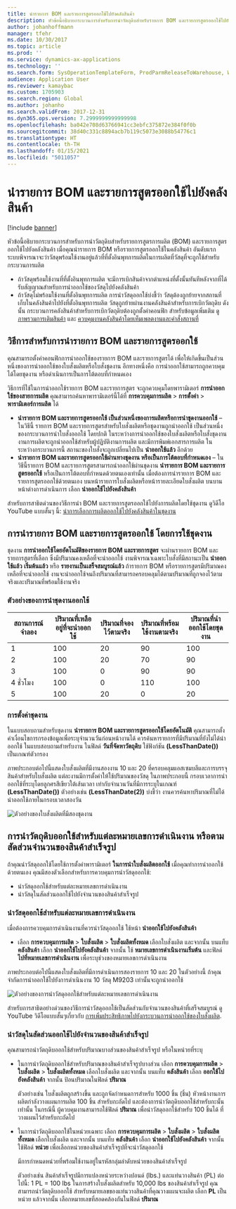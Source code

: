 ```yaml
---
title: นำรายการ BOM และรายการสูตรออกใช้ไปยังคลังสินค้า
description: หัวข้อนี้อธิบายกระบวนการสำหรับการนำวัตถุดิบสำหรับรายการ BOM และรายการสูตรออกใช้ไปยังคลังสินค้า
author: johanhoffmann
manager: tfehr
ms.date: 10/30/2017
ms.topic: article
ms.prod: ''
ms.service: dynamics-ax-applications
ms.technology: ''
ms.search.form: SysOperationTemplateForm, ProdParmReleaseToWarehouse, WHSReleaseToWarehouseProdBOM
audience: Application User
ms.reviewer: kamaybac
ms.custom: 1705903
ms.search.region: Global
ms.author: johanho
ms.search.validFrom: 2017-12-31
ms.dyn365.ops.version: 7.2999999999999998
ms.openlocfilehash: ba042e708d63766941cc3ebfc375872e384f0f0b
ms.sourcegitcommit: 38d40c331c8894acb7b119c5073e3088b54776c1
ms.translationtype: HT
ms.contentlocale: th-TH
ms.lasthandoff: 01/15/2021
ms.locfileid: "5011057"
---
```

# <a name="release-bom-and-formula-lines-to-the-warehouse"></a>นำรายการ BOM และรายการสูตรออกใช้ไปยังคลังสินค้า

[!include [banner](../includes/banner.md)]

หัวข้อนี้อธิบายกระบวนการสำหรับการนำวัตถุดิบสำหรับรายการสูตรการผลิต (BOM) และรายการสูตรออกใช้ไปยังคลังสินค้า เมื่อคุณนำรายการ BOM หรือรายการสูตรออกใช้ในคลังสินค้า อันดับแรก ระบบพิจารณาจะว่าวัสดุพร้อมใช้งานอยู่แล้วที่ที่ตั้งอินพุทการผลิตในการผลิตที่วัสดุที่จะถูกใช้สำหรับกระบวนการผลิต

- ถ้าวัสดุพร้อมใช้งานที่ที่ตั้งอินพุทการผลิต จะมีการเบิกสินค้าจากตำแหน่งที่ตั้งนั้นทันทีหลังจากที่ได้รับสัญญาณสำหรับการนำออกใช้ของวัสดุไปยังคลังสินค้า
- ถ้าวัสดุไม่พร้อมใช้งานที่ตั้งอินพุทการผลิต การนำวัสดุออกใช้บ่งชี้ว่า วัสดุต้องถูกย้ายจากสถานที่เก็บในคลังสินค้าไปยังที่ตั้งอินพุทการผลิต วัสดุถูกย้ายผ่านงานคลังสินค้าสำหรับการเบิกวัตถุดิบ ดังนั้น กระบวนการคลังสินค้าสำหรับการเบิกวัตถุดิบต้องถูกตั้งค่าคอนฟิก สำหรับข้อมูลเพิ่มเติม ดู [ภาพรวมการเติมสินค้า](../warehousing/replenishment.md) และ [ควบคุมงานคลังสินค้าโดยเท็มเพลตงานและคำสั่งสถานที่](../warehousing/control-warehouse-location-directives.md)

## <a name="methods-for-releasing-bom-and-formula-lines"></a>วิธีการสำหรับการนำรายการ BOM และรายการสูตรออกใช้

คุณสามารถตั้งค่าคอนฟิกการนำออกใช้ของรายการ BOM และรายการสูตรได้ เพื่อให้เกิดขึ้นเป็นส่วนหนึ่งของการนำออกใช้ของใบสั่งผลิตหรือใบสั่งชุดงาน อีกทางหนึ่งคือ การนำออกใช้สามารถถูกควบคุมได้โดยชุดงาน หรือดำเนินการเป็นการโต้ตอบที่กำหนดเอง

วิธีการที่ใช้ในการนำออกใช้รายการ BOM และรายการสูตร จะถูกควบคุมโดยพารามิเตอร์ **การนำออกใช้ของสายการผลิต** คุณสามารถค้นหาพารามิเตอร์นี้ได้ที่ **การควบคุมการผลิต** \> **การตั้งค่า** \> **พารามิเตอร์การผลิต** ได้

- **นำรายการ BOM และรายการสูตรออกใช้ เป็นส่วนหนึ่งของการผลิตหรือการนำชุดงานออกใช้** – ในวิธีนี้ รายการ BOM และรายการสูตรสำหรับใบสั่งผลิตหรือชุดงานถูกนำออกใช้ เป็นส่วนหนึ่งของกระบวนการนำใบสั่งออกใช้ โดยปกติ ในระหว่างการนำออกใช้ของใบสั่งผลิตหรือใบสั่งชุดงาน งานการผลิตจะถูกนำออกใช้สำหรับผู้ปฏิบัติงานการผลิต และมีการพิมพ์เอกสารการผลิต ในระหว่างกระบวนการนี้ สถานะของใบสั่งจะถูกเปลี่ยนไปเป็น **นำออกใช้แล้ว** อีกด้วย
- **นำรายการ BOM และรายการสูตรออกใช้ผ่านทางชุดงาน หรือเป็นการโต้ตอบที่กำหนดเอง** – ในวิธีนี้รายการ BOM และรายการสูตรสามารถนำออกใช้ผ่านชุดงาน **นำรายการ BOM และรายการสูตรออกใช้** หรือเป็นการโต้ตอบที่กำหนดด้วยตนเองเท่านั้น เมื่อต้องการนำรายการ BOM และรายการสูตรออกใช้ด้วยตนเอง บนหน้ารายการใบสั่งผลิตหรือหน้ารายละเอียดใบสั่งผลิต บนบานหน้าต่างการดำเนินการ เลือก **นำออกใช้ไปยังคลังสินค้า**

สำหรับการสาธิตด่วนของวิธีการนำ BOM และรายการสูตรออกใช้ไปยังการผลิตโดยใช้ชุดงาน ดูวิดีโอ YouTube แบบสั้นๆ นี้: [นำการเลือกการผลิตออกใช้ไปยังคลังสินค้าในชุดงาน](https://www.youtube.com/watch?v=8urAJn50dQ8)

## <a name="releasing-the-bom-and-formula-lines-by-using-a-batch-job"></a>การนำรายการ BOM และรายการสูตรออกใช้ โดยการใช้ชุดงาน

ชุดงาน **การนำออกใช้โดยอัตโนมัติของรายการ BOM และรายการสูตร** จะผ่านรายการ BOM และรายการสูตรที่เลือก ซึ่งมีปริมาณคงเหลือที่จะนำออกใช้ งานพิจารณาเฉพาะใบสั่งที่มีสถานะเป็น **นำออกใช้แล้ว** **เริ่มต้นแล้ว** หรือ **รายงานเป็นเสร็จสมบูรณ์แล้ว** ถ้ารายการ BOM หรือรายการสูตรมีปริมาณคงเหลือที่จะนำออกใช้ งานจะนำออกใช้จนถึงปริมาณที่สามารถครอบคลุมได้ตามปริมาณที่ถูกจองไว้ตามจริงและปริมาณที่พร้อมใช้งานจริง

### <a name="example-of-a-batch-job-release"></a>ตัวอย่างของการนำชุดงานออกใช้

| สถานการณ์จำลอง | ปริมาณที่เหลืออยู่ที่จะนำออกใช้ | ปริมาณที่จองไว้ตามจริง | ปริมาณที่พร้อมใช้งานตามจริง | ปริมาณที่นำออกใช้โดยชุดงาน |
|----------|-------------------------------|------------------------------|-------------------------------|------------------------------------|
| 1        | 100                           | 20                           | 90                            | 100                                |
| 2        | 100                           | 20                           | 70                            | 90                                 |
| 3        | 100                           | 0                            | 90                            | 90                                 |
| 4 ชั่วโมง        | 100                           | 0                            | 110                           | 100                                |
| 5        | 100                           | 20                           | 0                             | 20                                 |

### <a name="batch-job-setup"></a>การตั้งค่าชุดงาน

ในแบบสอบถามสำหรับชุดงาน **นำรายการ BOM และรายการสูตรออกใช้โดยอัตโนมัติ** คุณสามารถตั้งค่าเงื่อนไขการกรองข้อมูลเพื่อระบุจำนวนวันก่อนหน้างานได้ ควรค้นหารายการที่มีปริมาณที่ยังไม่ได้นำออกใช้ ในแบบสอบถามสำหรับงาน ในฟิลด์ **วันที่จัดหาวัตถุดิบ** ใช้ฟังก์ชัน **(LessThanDate())** เป็นเกณฑ์ตัวกรอง

ภาพประกอบต่อไปนี้แสดงใบสั่งผลิตที่มีงานสองงาน 10 และ 20 ที่ครอบคลุมแอสเซมบลีและการบรรจุสินค้าสำหรับใบสั่งผลิต แต่ละงานมีการตั้งค่าให้ใช้ปริมาณของวัสดุ ในภาพประกอบนี้ กรอบเวลาการนำออกใช้ที่ระบุโดยลูกศรสีเขียวใต้เส้นเวลา เท่ากับจำนวนวันที่มีการระบุในเกณฑ์ **(LessThanDate())** ตัวอย่างเช่น **(LessThanDate(2))** บ่งชี้ว่า งานควรค้นหาปริมาณที่ไม่ได้นำออกใช้ภายในกรอบเวลาสองวัน

![ตัวอย่างของใบสั่งผลิตที่มีสองชุดงาน](media/bach-job-setup.PNG)

## <a name="releasing-material-per-operation-number-or-in-proportion-to-the-amount-of-finished-goods"></a>การนำวัตถุดิบออกใช้สำหรับแต่ละหมายเลขการดำเนินงาน หรือตามสัดส่วนจำนวนของสินค้าสำเร็จรูป

ถ้าคุณนำวัสดุออกใช้โดยใช้การตั้งค่าพารามิเตอร์ **ในการนำใบสั่งผลิตออกใช้** เมื่อคุณทำการนำออกใช้ด้วยตนเอง คุณมีสองตัวเลือกสำหรับการควบคุมการนำวัสดุออกใช้:

- นำวัสดุออกใช้สำหรับแต่ละหมายเลขการดำเนินงาน
- นำวัสดุในสัดส่วนออกใช้ไปยังจำนวนของสินค้าสำเร็จรูป

### <a name="release-material-per-operation-number"></a>นำวัสดุออกใช้สำหรับแต่ละหมายเลขการดำเนินงาน

เมื่อต้องการควบคุมการดำเนินงานที่ควรนำวัสดุออกใช้ ใช้หน้า **นำออกใช้ไปยังคลังสินค้า**

- เลือก **การควบคุมการผลิต** \> **ใบสั่งผลิต** \> **ใบสั่งผลิตทั้งหมด** เลือกใบสั่งผลิต และจากนั้น บนแท็บ **คลังสินค้า** เลือก **นำออกใช้ไปยังคลังสินค้า** จากนั้น ใช้ **หมายเลขการดำเนินงานเริ่มต้น** และฟิลด์ **ไปที่หมายเลขการดำเนินงาน** เพื่อระบุช่วงของหมายเลขการดำเนินงาน

ภาพประกอบต่อไปนี้แสดงใบสั่งผลิตที่มีการดำเนินการสองรายการ 10 และ 20 ในตัวอย่างนี้ ถ้าคุณจำกัดการนำออกใช้ไปยังการดำเนินงาน 10 วัสดุ M9203 เท่านั้นจะถูกนำออกใช้

![ตัวอย่างของการนำวัสดุออกใช้สำหรับแต่ละหมายเลขการดำเนินงาน](media/two-operations.PNG)

สำหรับการสาธิตอย่างด่วนของวิธีการนำวัสดุออกใช้เป็นสัดส่วนกับจำนวนของสินค้าที่เสร็จสมบูรณ์ ดู YouTube วิดีโอแบบสั้นๆเกี่ยวกับ [การเพิ่มประสิทธิภาพไปยังกระบวนการนำออกใช้ของใบสั่งผลิต](https://www.youtube.com/watch?v=Rm3ojAz6Zu0).

### <a name="release-material-in-proportion-to-the-amount-of-finished-goods"></a>นำวัสดุในสัดส่วนออกใช้ไปยังจำนวนของสินค้าสำเร็จรูป

คุณสามารถนำวัตถุดิบออกใช้สำหรับปริมาณบางส่วนของสินค้าสำเร็จรูป หรือในหน่วยที่ระบุ

- ในการนำวัตถุดิบออกใช้สำหรับปริมาณของสินค้าสำเร็จรูปบางส่วน เลือก **การควบคุมการผลิต** \> **ใบสั่งผลิต** \> **ใบสั่งผลิตทั้งหมด** เลือกใบสั่งผลิต และจากนั้น บนแท็บ **คลังสินค้า** เลือก **ออกใช้ไปยังคลังสินค้า** จากนั้น ป้อนปริมาณในฟิลด์ **ปริมาณ**

    ตัวอย่างเช่น ใบสั่งผลิตถูกสร้างขึ้น และถูกจัดกำหนดการสำหรับ 1000 ชิ้น (ชิ้น) หัวหน้างานการผลิตกำลังวางแผนการผลิต 100 ชิ้น สำหรับกะถัดไป และต้องการนำวัตถุดิบออกใช้สำหรับกะนั้นเท่านั้น ในกรณีนี้ ผู้ควบคุมงานสามารถใช้ฟิลด์ **ปริมาณ** เพื่อนำวัสดุออกใช้สำหรับ 100 ชิ้นได้ ที่วางแผนไว้สำหรับกะถัดไป

- ในการนำวัตถุดิบออกใช้ในหน่วยเฉพาะ เลือก **การควบคุมการผลิต** \> **ใบสั่งผลิต** \> **ใบสั่งผลิตทั้งหมด** เลือกใบสั่งผลิต และจากนั้น บนแท็บ **คลังสินค้า** เลือก **นำออกใช้ไปยังคลังสินค้า** จากนั้น ใช้ฟิลด์ **หน่วย** เพื่อเลือกหน่วยของสินค้าสำเร็จรูปที่จะนำวัสดุออกใช้

    มีการกำหนดหน่วยที่พร้อมใช้งานอยู่ในรหัสกลุ่มลำดับหน่วยของสินค้าสำเร็จรูป

    ตัวอย่างเช่น สินค้าสำเร็จรูปมีการแปลงหน่วยระหว่างปอนด์ (lbs.) และแท่นวางสินค้า (PL) ต่อไปนี้: 1 PL = 100 lbs ในการสร้างใบสั่งผลิตสำหรับ 10,000 lbs ของสินค้าสำเร็จรูป คุณสามารถนำวัตถุดิบออกใช้ สำหรับหมายเลขของแท่นวางสินค้าที่คุณวางแผนจะผลิต เลือก **PL** เป็นหน่วย แล้วจากนั้น เลือกหมายเลขที่สอดคล้องกันในฟิลด์ **ปริมาณ**
